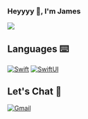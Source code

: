 ### Heyyyy 👋, I'm James
![](https://media.giphy.com/media/QZafWHTjJmwTK/giphy.gif)

## Languages ⌨️
[![Swift](https://img.shields.io/badge/-Swift-FA7343?logo=swift&logoColor=white&style=flat)](https://developer.apple.com/swift/)
[![SwiftUI](https://img.shields.io/badge/-SwiftUI-0A66C2?logo=swift&logoColor=white&style=flat)](https://developer.apple.com/swiftui/)

## Let's Chat 💬
[![Gmail](https://img.shields.io/badge/-Gmail-EA4335?logo=gmail&logoColor=white&style=flat)](mailto:james.ledesma23@gmail.com)

<!-- ## Things I've Accomplished

![Swift](https://img.shields.io/badge/-Fluent-AAFF00?logo=swift&logoColor=white&label=Swift&labelColor=orange)
<a href="https://github.com/anuraghazra/github-readme-stats">
  <img align="center" src="https://github-readme-stats.vercel.app/api?username=jamesle7&count_private=true&show_icons=true&theme=radical&custom_title=Scorecard&hide=stars,prs&include_all_commits=true" />
</a>

<!-- ![Anurag's GitHub stats](https://github-readme-stats.vercel.app/api?username=anuraghazra) -->
